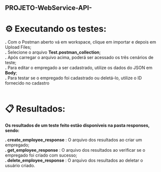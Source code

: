 ## PROJETO-WebService-API-


# ⚙️ Executando os testes:

**.** Com o Postman aberto vá em workspace, clique em importar e depois em Upload Files;
<br>
**.** Selecione o arquivo **Test.postman_collection**;
<br>
**.** Após carregar o arquivo acima, poderá ser acessado os três cenários de teste;
<br>
**.** Para editar o empregado a ser cadastrado, utilize os dados do JSON em **Body**;
<br>
**.** Para testar se o empregado foi cadastrado ou deletá-lo, utilize o ID fornecido no cadastro
<br>
<br>
# 📋 Resultados: 

**Os resultados de um teste feito estão disponíveis na pasta responses, sendo:**
<br>

**. create_employee_response** : O arquivo dos resultados ao criar um empregado;
<br>
**. get_employee_response** : O arquivo dos resultados ao verificar se o empregado foi criado com sucesso;
<br>
**. delete_employee_response** : O arquivo dos resultados ao deletar o usuário criado.
